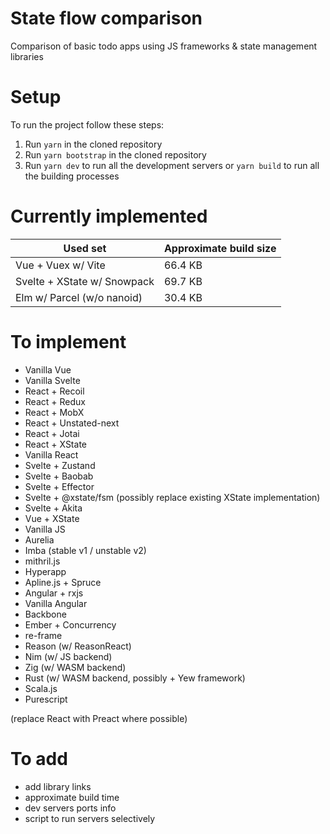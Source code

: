 # State flow comparison

Comparison of basic todo apps using JS frameworks &amp; state management libraries

# Setup

To run the project follow these steps:

1. Run `yarn` in the cloned repository
2. Run `yarn bootstrap` in the cloned repository
3. Run `yarn dev` to run all the development servers or `yarn build` to run all
   the building processes

# Currently implemented

|Used set|Approximate build size|
|---|---|
|Vue + Vuex w/ Vite|66.4 KB|
|Svelte + XState w/ Snowpack|69.7 KB|
|Elm w/ Parcel (w/o nanoid)|30.4 KB|

# To implement

- Vanilla Vue
- Vanilla Svelte
- React + Recoil
- React + Redux
- React + MobX
- React + Unstated-next
- React + Jotai
- React + XState
- Vanilla React
- Svelte + Zustand
- Svelte + Baobab
- Svelte + Effector
- Svelte + @xstate/fsm (possibly replace existing XState implementation)
- Svelte + Akita
- Vue + XState
- Vanilla JS
- Aurelia
- Imba (stable v1 / unstable v2)
- mithril.js
- Hyperapp
- Apline.js + Spruce
- Angular + rxjs
- Vanilla Angular
- Backbone
- Ember + Concurrency
- re-frame
- Reason (w/ ReasonReact)
- Nim (w/ JS backend)
- Zig (w/ WASM backend)
- Rust (w/ WASM backend, possibly + Yew framework)
- Scala.js
- Purescript

(replace React with Preact where possible)

# To add

- add library links
- approximate build time
- dev servers ports info
- script to run servers selectively
